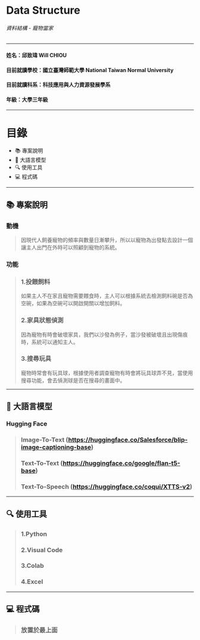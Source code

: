 # Data Structure
###### 資料結構 - 寵物當家
***
#### 姓名：邱致瑋 Will CHIOU
#### 目前就讀學校：國立臺灣師範大學 National Taiwan Normal University
#### 目前就讀科系：科技應用與人力資源發展學系
#### 年級：大學三年級
***
# 目錄
* 📚 專案說明
* 🔆 大語言模型
* 🔍 使用工具
* 💻 程式碼
***
## 📚 專案說明
### 動機
> 因現代人飼養寵物的頻率與數量日漸攀升，所以以寵物為出發點去設計一個讓主人出門在外時可以照顧到寵物的系統。  
### 功能  
> ### 1.投餵飼料  
> 如果主人不在家且寵物需要餵食時，主人可以根據系統去檢測飼料碗是否為空碗，如果為空碗可以開啟開關以增加飼料。
> ### 2.家具狀態偵測  
> 因為寵物有時會破壞家具，我們以沙發為例子，當沙發被破壞且出現傷痕時，系統可以通知主人。  
> ### 3.搜尋玩具  
> 寵物時常會有玩具球，根據使用者調查寵物有時會將玩具球弄不見，當使用搜尋功能，會去偵測球是否在搜尋的畫面中。
***
## 🔆 大語言模型
### Hugging Face
> ### Image-To-Text (https://huggingface.co/Salesforce/blip-image-captioning-base)
> ### Text-To-Text (https://huggingface.co/google/flan-t5-base)
> ### Text-To-Speech (https://huggingface.co/coqui/XTTS-v2)
***
## 🔍 使用工具
> ### 1.Python
> ### 2.Visual Code
> ### 3.Colab
> ### 4.Excel
***
## 💻 程式碼
> ### 放置於最上面
